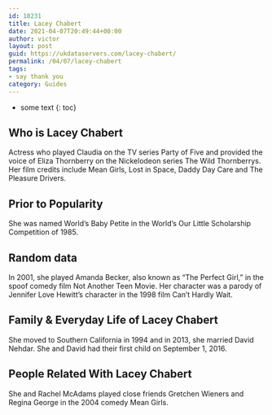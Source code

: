 ```yaml
---
id: 18231
title: Lacey Chabert
date: 2021-04-07T20:49:44+00:00
author: victor
layout: post
guid: https://ukdataservers.com/lacey-chabert/
permalink: /04/07/lacey-chabert
tags:
- say thank you
category: Guides
---
```


* some text
{: toc}


## Who is Lacey Chabert



Actress who played Claudia on the TV series Party of Five and provided the voice of Eliza Thornberry on the Nickelodeon series The Wild Thornberrys. Her film credits include Mean Girls, Lost in Space, Daddy Day Care and The Pleasure Drivers. 

                
                
                
## Prior to Popularity



She was named World&#8217;s Baby Petite in the World&#8217;s Our Little Scholarship Competition of 1985. 

                
                
                
## Random data



In 2001, she played Amanda Becker, also known as &#8220;The Perfect Girl,&#8221; in the spoof comedy film Not Another Teen Movie. Her character was a parody of Jennifer Love Hewitt&#8217;s character in the 1998 film Can&#8217;t Hardly Wait. 

                
                
                
## Family & Everyday Life of Lacey Chabert



She moved to Southern California in 1994 and in 2013, she married David Nehdar. She and David had their first child on September 1, 2016. 

                
                
                
## People Related With Lacey Chabert



She and Rachel McAdams played close friends Gretchen Wieners and Regina George in the 2004 comedy Mean Girls. 

                
              
            
          
          
          